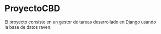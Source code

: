 # ProyectoCBD

El proyecto consiste en un gestor de tareas desarrollado en Django usando la base de datos raven.
